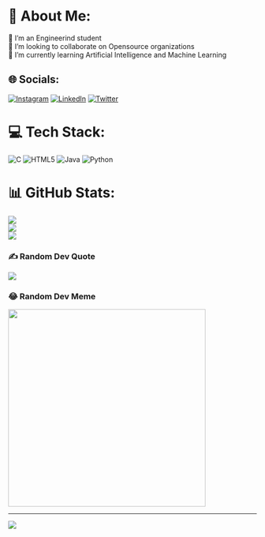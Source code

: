 # 💫 About Me:
🔭 I’m an Engineerind student<br>👯 I’m looking to collaborate on Opensource organizations<br>🌱 I’m currently learning Artificial Intelligence and Machine Learning


## 🌐 Socials:
[![Instagram](https://img.shields.io/badge/Instagram-%23E4405F.svg?logo=Instagram&logoColor=white)](https://instagram.com/prhariharan2005) [![LinkedIn](https://img.shields.io/badge/LinkedIn-%230077B5.svg?logo=linkedin&logoColor=white)](https://linkedin.com/in/hari-haran-1956b1292) [![Twitter](https://img.shields.io/badge/Twitter-%231DA1F2.svg?logo=Twitter&logoColor=white)](https://twitter.com/prhariharan2005) 

# 💻 Tech Stack:
![C](https://img.shields.io/badge/c-%2300599C.svg?style=for-the-badge&logo=c&logoColor=white) ![HTML5](https://img.shields.io/badge/html5-%23E34F26.svg?style=for-the-badge&logo=html5&logoColor=white) ![Java](https://img.shields.io/badge/java-%23ED8B00.svg?style=for-the-badge&logo=openjdk&logoColor=white) ![Python](https://img.shields.io/badge/python-3670A0?style=for-the-badge&logo=python&logoColor=ffdd54)
# 📊 GitHub Stats:
![](https://github-readme-stats.vercel.app/api?username=PR-Hariharan&theme=dark&hide_border=false&include_all_commits=false&count_private=false)<br/>
![](https://github-readme-streak-stats.herokuapp.com/?user=PR-Hariharan&theme=dark&hide_border=false)<br/>
![](https://github-readme-stats.vercel.app/api/top-langs/?username=PR-Hariharan&theme=dark&hide_border=false&include_all_commits=false&count_private=false&layout=compact)

### ✍️ Random Dev Quote
![](https://quotes-github-readme.vercel.app/api?type=horizontal&theme=radical)

### 😂 Random Dev Meme
<img src='https://randommeme-five.vercel.app/' style="height: 400px;"/>

---
[![](https://visitcount.itsvg.in/api?id=PR-Hariharan&icon=0&color=1)](https://visitcount.itsvg.in)

<!-- Proudly created with GPRM ( https://gprm.itsvg.in ) -->
